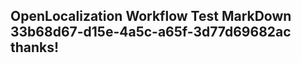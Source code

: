<properties
ms.topic="hero-topic"
ms.test1="hero-topic"
ms.test2="test"/>

## OpenLocalization Workflow Test MarkDown 33b68d67-d15e-4a5c-a65f-3d77d69682ac thanks!
